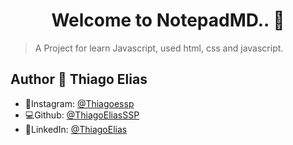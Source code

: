 <h1 align="center">Welcome to NotepadMD.. 👋</h1>

> A Project for learn Javascript, used html, css and javascript.  

## Author 👤 **Thiago Elias**

* 📸Instagram: [@Thiagoessp](https://www.instagram.com/thiagoessp/)
* 💻Github: [@ThiagoEliasSSP](https://github.com/ThiagoEliasSSP  )
* 📑LinkedIn: [@ThiagoElias](https://linkedin.com/in/https:\/\/www.linkedin.com\/in\/thiago-elias-a21311172)
